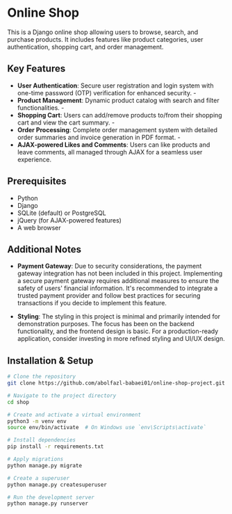 # Online Shop

This is a Django online shop allowing users to browse, search, and purchase products. It includes features like product categories, user authentication, shopping cart, and order management.

## Key Features
- **User Authentication**: Secure user registration and login system with one-time password (OTP) verification for enhanced security. -
-  **Product Management**: Dynamic product catalog with search and filter functionalities. -
-  **Shopping Cart**: Users can add/remove products to/from their shopping cart and view the cart summary. -
-  **Order Processing**: Complete order management system with detailed order summaries and invoice generation in PDF format. -
-  **AJAX-powered Likes and Comments**: Users can like products and leave comments, all managed through AJAX for a seamless user experience.



## Prerequisites
- Python 
- Django 
- SQLite (default) or PostgreSQL
- jQuery (for AJAX-powered features) 
- A web browser


## Additional Notes

- **Payment Gateway**: Due to security considerations, the payment gateway integration has not been included in this project. Implementing a secure payment gateway requires additional measures to ensure the safety of users' financial information. It's recommended to integrate a trusted payment provider and follow best practices for securing transactions if you decide to implement this feature.

- **Styling**: The styling in this project is minimal and primarily intended for demonstration purposes. The focus has been on the backend functionality, and the frontend design is basic. For a production-ready application, consider investing in more refined styling and UI/UX design.



## Installation & Setup
```bash
# Clone the repository
git clone https://github.com/abolfazl-babaei01/online-shop-project.git

# Navigate to the project directory
cd shop

# Create and activate a virtual environment
python3 -m venv env
source env/bin/activate  # On Windows use `env\Scripts\activate`

# Install dependencies
pip install -r requirements.txt

# Apply migrations
python manage.py migrate

# Create a superuser
python manage.py createsuperuser

# Run the development server
python manage.py runserver

